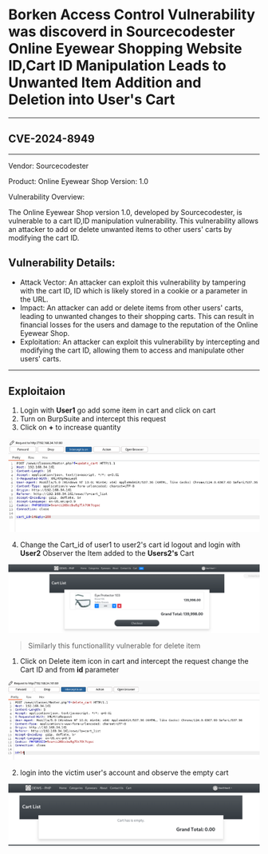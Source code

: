 # Borken Access Control Vulnerability was discoverd in Sourcecodester Online Eyewear Shopping Website ID,Cart ID Manipulation Leads to Unwanted Item Addition and Deletion into User's Cart

---

## CVE-2024-8949

---

Vendor: Sourcecodester

Product: Online Eyewear Shop Version: 1.0



Vulnerability Overview:

The Online Eyewear Shop version 1.0, developed by Sourcecodester, is vulnerable to a cart ID,ID manipulation vulnerability. This vulnerability allows an attacker to add or delete unwanted items to other users' carts by modifying the cart ID.

Vulnerability Details:
---

  -  Attack Vector: An attacker can exploit this vulnerability by tampering with the cart ID, ID which is likely stored in a cookie or a parameter in the URL.
  -  Impact: An attacker can add or delete items from other users' carts, leading to unwanted changes to their shopping carts. This can result in financial losses for the users and damage to the reputation of the Online Eyewear Shop.
  -  Exploitation: An attacker can exploit this vulnerability by intercepting and modifying the cart ID, allowing them to access and manipulate other users' carts.


---

Exploitaion
---

1. Login with **User1** go add some item in cart and click on cart
2. Turn on BurpSuite and intercept this request
3. Click on **+** to increase quantity

![image](https://github.com/gurudattch/CVEs/blob/main/assets/19.png)

4. Change the Cart_id of user1 to user2's cart id logout and login with **User2** Observer the Item added to the **Users2's** Cart

![image](https://github.com/gurudattch/CVEs/blob/main/assets/20.png)

> Similarly this functionallity vulnerable for delete item

1. Click on Delete item icon in cart and intercept the request change the Cart ID and from **id** parameter
   
![image](https://github.com/gurudattch/CVEs/blob/main/assets/21.png)

2. login into the victim user's account and observe the empty cart

![image](https://github.com/gurudattch/CVEs/blob/main/assets/22.png)
